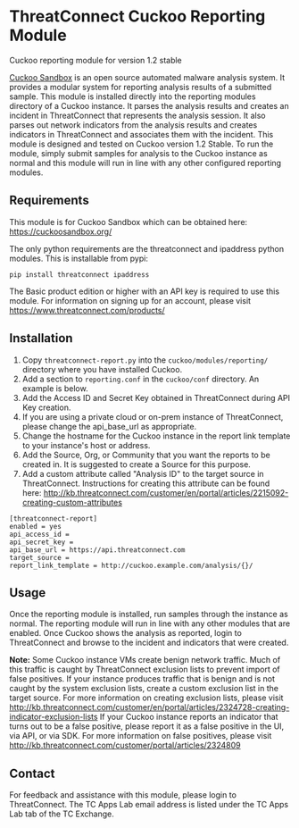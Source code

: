 # ThreatConnect Cuckoo Reporting Module

Cuckoo reporting module for version 1.2 stable

[Cuckoo Sandbox](https://cuckoosandbox.org/) is an open source automated malware analysis system. It provides a modular system
for reporting analysis results of a submitted sample. This module is installed directly into
the reporting modules directory of a Cuckoo instance. It parses the analysis results and creates
an incident in ThreatConnect that represents the analysis session. It also parses out network indicators
from the analysis results and creates indicators in ThreatConnect and associates them with the incident.
This module is designed and tested on Cuckoo version 1.2 Stable. To run the module, simply submit samples
for analysis to the Cuckoo instance as normal and this module will run in line with any other configured
reporting modules.

Requirements
------

This module is for Cuckoo Sandbox which can be obtained here: https://cuckoosandbox.org/

The only python requirements are the threatconnect and ipaddress python modules. This is installable from pypi:
```
pip install threatconnect ipaddress
```

The Basic product edition or higher with an API key is required to use this module.
For information on signing up for an account, please visit https://www.threatconnect.com/products/

Installation
------

1. Copy `threatconnect-report.py` into the `cuckoo/modules/reporting/` directory where you have installed Cuckoo.
2. Add a section to `reporting.conf` in the `cuckoo/conf` directory. An example is below.
3. Add the Access ID and Secret Key obtained in ThreatConnect during API Key creation.
4. If you are using a private cloud or on-prem instance of ThreatConnect, please change the api_base_url as appropriate.
5. Change the hostname for the Cuckoo instance in the report link template to your instance's host or address.
6. Add the Source, Org, or Community that you want the reports to be created in. It is suggested to create a Source for this purpose.
7. Add a custom attribute called "Analysis ID" to the target source in ThreatConnect. Instructions for creating this attribute can be found here: http://kb.threatconnect.com/customer/en/portal/articles/2215092-creating-custom-attributes

```
[threatconnect-report]
enabled = yes
api_access_id =
api_secret_key =
api_base_url = https://api.threatconnect.com
target_source =
report_link_template = http://cuckoo.example.com/analysis/{}/
```

Usage
------

Once the reporting module is installed, run samples through the instance as normal. The reporting module will
run in line with any other modules that are enabled. Once Cuckoo shows the analysis as reported, login to ThreatConnect
and browse to the incident and indicators that were created.

**Note:** Some Cuckoo instance VMs create benign network traffic. Much of this traffic is caught by ThreatConnect exclusion
lists to prevent import of false positives. If your instance produces traffic that is benign and is not caught by
the system exclusion lists, create a custom exclusion list in the target source. For more information on creating
exclusion lists, please visit http://kb.threatconnect.com/customer/en/portal/articles/2324728-creating-indicator-exclusion-lists
If your Cuckoo instance reports an indicator that turns out to be a false positive, please report it as a false positive
in the UI, via API, or via SDK. For more information on false positives, please visit http://kb.threatconnect.com/customer/portal/articles/2324809

Contact
------

For feedback and assistance with this module, please login to ThreatConnect. The TC Apps Lab email address is listed under the TC Apps Lab tab of the TC Exchange.
